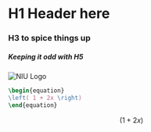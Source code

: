 # H1 Header here
### H3 to spice things up
##### Keeping it odd with H5

![NIU Logo](https://www.niu.edu/communication-standards/_images/downloads/images/logo_thumbs/NIU_vert_3Clr-web.png)

``` latex
\begin{equation}
\left( 1 + 2x \right)
\end{equation}
```

``` math
\begin{equation}
\left( 1 + 2x \right)
\end{equation}
```
